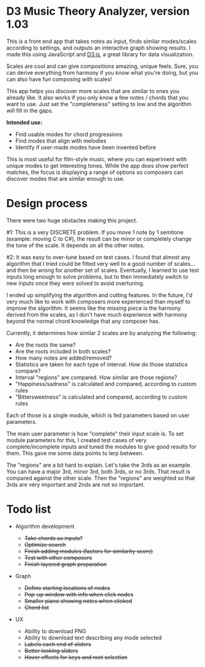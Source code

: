 # D3 Music Theory Analyzer, version 1.03

This is a front end app that takes notes as input, finds similar modes/scales according to settings, and outputs an interactive graph showing results. I made this using JavaScript and [D3.js](https://d3js.org/), a great library for data visualization.

Scales are cool and can give compositions amazing, unique feels. Sure, you can derive everything from harmony if you know what you're doing, but you can also have fun composing with scales!

This app helps you discover more scales that are similar to ones you already like. It also works if you only know a few notes / chords that you want to use. Just set the "completeness" setting to low and the algorithm will fill in the gaps.

__Intended use:__
* Find usable modes for chord progressions
* Find modes that align with melodies
* Identify if user-made modes have been invented before

This is most useful for film-style music, where you can experiment with unique modes to get interesting tones. While the app does show perfect matches, the focus is displaying a range of options so composers can discover modes that are similar enough to use.

# Design process

There were two huge obstacles making this project.

#1: This is a very DISCRETE problem. If you move 1 note by 1 semitone (example: moving C to C#), the result can be minor or completely change the tone of the scale. It depends on all the other notes.

#2: It was easy to over-tune based on test cases. I found that almost any algorithm that I tried could be fitted very well to a good number of scales... and then be wrong for another set of scales. Eventually, I learned to use test inputs long enough to solve problems, but to then immediately switch to new inputs once they were solved to avoid overtuning.

I ended up simplifying the algorithm and cutting features. In the future, I'd very much like to work with composers more experienced than myself to improve the algorithm. It seems like the missing piece is the harmony derived from the scales, as I don't have much experience with harmony beyond the normal chord knowledge that any composer has.

Currently, it determines how similar 2 scales are by analyzing the following:

* Are the roots the same?
* Are the roots included in both scales?
* How many notes are added/removed?
* Statistics are taken for each type of interval. How do those statistics compare?
* Interval "regions" are compared. How similar are those regions?
* "Happiness/sadness" is calculated and compared, according to custom rules
* "Bittersweetness" is calculated and compared, according to custom rules

Each of those is a single module, which is fed parameters based on user parameters.

The main user parameter is how "complete" their input scale is. To set module parameters for this, I created test cases of very complete/incomplete inputs and tuned the modules to give good results for them. This gave me some data points to lerp between.

The "regions" are a bit hard to explain. Let's take the 3rds as an example. You can have a major 3rd, minor 3rd, both 3rds, or no 3rds. That result is compared against the other scale. Then the "regions" are weighted so that 3rds are very important and 2nds are not so important.

# Todo list
* Algorithm development
  * ~~Take chords as inputs?~~
  * ~~Optimize search~~
  * ~~Finish adding modules (factors for similarity score)~~
  * ~~Test with other composers~~
  * ~~Finish layered graph preparation~~

* Graph
  * ~~Define starting locations of nodes~~
  * ~~Pop-up window with info when click nodes~~
  * ~~Smaller piano showing notes when clicked~~
  * ~~Chord list~~

* UX
  * Ability to download PNG
  * Ability to download text describing any mode selected
  * ~~Labels each end of sliders~~
  * ~~Better looking sliders~~
  * ~~Hover effects for keys and root selection~~

